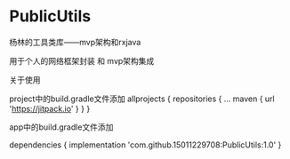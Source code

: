 # PublicUtils
杨林的工具类库——mvp架构和rxjava


用于个人的网络框架封装  和  mvp架构集成

关于使用

project中的build.gradle文件添加
allprojects {
		repositories {
			...
			maven { url 'https://jitpack.io' }
		}
}

app中的build.gradle文件添加

dependencies {
	  implementation 'com.github.15011229708:PublicUtils:1.0'
}
